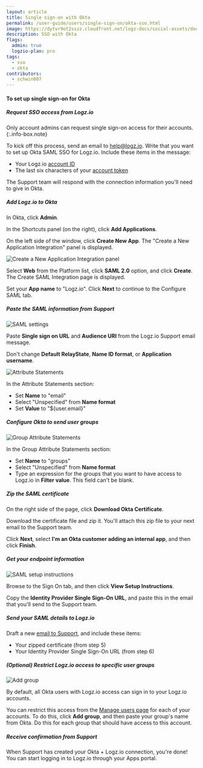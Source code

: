 ```yaml
---
layout: article
title: Single sign-on with Okta
permalink: /user-guide/users/single-sign-on/okta-sso.html
image: https://dytvr9ot2sszz.cloudfront.net/logz-docs/social-assets/docs-social.jpg
description: SSO with Okta
flags:
  admin: true
  logzio-plan: pro
tags:
  - sso
  - okta
contributors:
  - schwin007
---
```


#### To set up single sign-on for Okta

<div class="tasklist">

##### Request SSO access from Logz.io

Only account admins can request single sign-on access for their accounts.
{:.info-box.note}

To kick off this process, send an email to [help@logz.io](mailto:help@logz.io).
Write that you want to set up Okta SAML SSO for Logz.io.
Include these items in the message:

* Your Logz.io [account ID]({{site.baseurl}}/user-guide/accounts/finding-your-account-id.html)
* The last six characters of your [account token](https://app.logz.io/#/dashboard/settings/manage-accounts)

The Support team will respond with the connection information you'll need to give in Okta.

##### Add Logz.io to Okta

In Okta, click **Admin**.

In the Shortcuts panel (on the right), click **Add Applications**.

On the left side of the window, click **Create New App**.
The "Create a New Application Integration" panel is displayed.

![Create a New Application Integration panel](https://dytvr9ot2sszz.cloudfront.net/logz-docs/sso-providers/okta/create-a-new-application-integration.png)

Select **Web** from the Platform list, click **SAML 2.0** option, and click **Create**.
The Create SAML Integration page is displayed.

Set your **App name** to "Logz.io". Click **Next** to continue to the Configure SAML tab.

##### Paste the SAML information from Support

![SAML settings](https://dytvr9ot2sszz.cloudfront.net/logz-docs/sso-providers/okta/saml-settings.png)

Paste **Single sign on URL** and **Audience URI** from the Logz.io Support email message.

Don't change **Default RelayState**, **Name ID format**, or **Application username**.

![Attribute Statements](https://dytvr9ot2sszz.cloudfront.net/logz-docs/sso-providers/okta/attribute-statements.png)

In the Attribute Statements section:

* Set **Name** to "email"
* Select "Unspecified" from **Name format**
* Set **Value** to "${user.email}"

##### Configure Okta to send user groups

![Group Attribute Statements](https://dytvr9ot2sszz.cloudfront.net/logz-docs/sso-providers/okta/group-attribute-statements.png)

In the Group Attribute Statements section:

* Set **Name** to "groups"
* Select "Unspecified" from **Name format**
* Type an expression for the groups that you want to have access to Logz.io in **Filter value**.
This field can't be blank.

##### Zip the SAML certificate

On the right side of the page, click **Download Okta Certificate**.

Download the certificate file and zip it.
You'll attach this zip file to your next email to the Support team.

Click **Next**, select **I'm an Okta customer adding an internal app**, and then click **Finish**.

##### Get your endpoint information

![SAML setup instructions](https://dytvr9ot2sszz.cloudfront.net/logz-docs/sso-providers/okta/view-setup-instructions.png)

Browse to the Sign On tab, and then click **View Setup Instructions**.

Copy the **Identity Provider Single Sign-On URL**, and paste this in the email that you'll send to the Support team.

##### Send your SAML details to Logz.io

Draft a new [email to Support](mailto:help@logz.io), and include these items:

* Your zipped certificate (from step 5)
* Your Identity Provider Single Sign-On URL (from step 6)

##### _(Optional)_ Restrict Logz.io access to specific user groups

![Add group](https://dytvr9ot2sszz.cloudfront.net/logz-docs/access-and-authentication/sso--manage-groups.png)

By default, all Okta users with Logz.io access can sign in to your Logz.io accounts.

You can restrict this access from the [Manage users page](https://app.logz.io/#/dashboard/settings/manage-users) for each of your accounts.
To do this, click **Add group**, and then paste your group's name from Okta.
Do this for each group that should have access to this account.

##### Receive confirmation from Support

When Support has created your Okta + Logz.io connection, you're done!
You can start logging in to Logz.io through your Apps portal.

</div>
